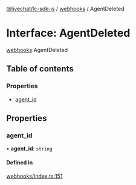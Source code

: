 [@livechat/lc-sdk-js](../README.md) / [webhooks](../modules/webhooks.md) / AgentDeleted

# Interface: AgentDeleted

[webhooks](../modules/webhooks.md).AgentDeleted

## Table of contents

### Properties

- [agent\_id](webhooks.AgentDeleted.md#agent_id)

## Properties

### agent\_id

• **agent\_id**: `string`

#### Defined in

[webhooks/index.ts:151](https://github.com/livechat/lc-sdk-js/blob/951da85/src/webhooks/index.ts#L151)
